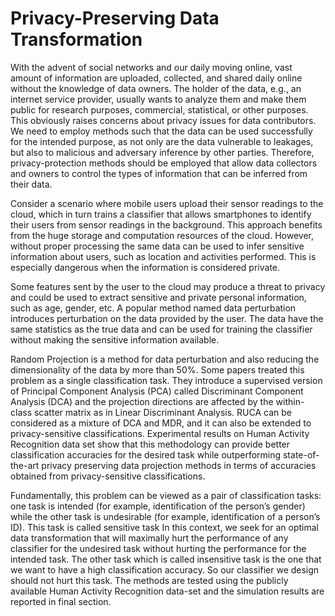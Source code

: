 # Privacy-Preserving Data Transformation

With the advent of social networks and our daily moving online, vast amount of information are uploaded, collected, and shared daily online without the knowledge of data owners. The holder of the data, e.g., an internet service provider, usually wants to analyze them and make them public for research purposes, commercial, statistical, or other purposes. This obviously raises concerns about privacy issues for data contributors. We need to employ methods such that the data can be used successfully for the intended purpose, as not only are the data vulnerable to leakages, but also to malicious and adversary inference by other parties. Therefore,  privacy-protection methods should be employed that allow data collectors and owners to control the types of information that can be inferred from their data.

 Consider a scenario where mobile users upload their sensor readings to the cloud, which in turn trains a classifier that allows smartphones to identify their users from sensor readings in the background. This approach benefits from the huge storage and computation resources of the cloud. However, without proper processing the same data can be used to infer sensitive information about users, such as location and activities performed. This is especially dangerous when the information is considered private.

 Some features sent by the user to the cloud may produce a threat to privacy and could be used to extract sensitive and private personal information, such as age, gender, etc. A popular method named data perturbation introduces perturbation on the data provided by the user. The data have the same statistics as the true data and can be used for training the classifier without making the sensitive information available.

Random Projection is a method for data perturbation and also reducing the dimensionality of the data by more than 50%. Some papers treated this problem as a single classification task. They introduce a supervised version of Principal Component Analysis (PCA) called Discriminant Component Analysis (DCA) and the projection directions are affected by the within-class scatter matrix as in Linear Discriminant Analysis. RUCA can be considered as a mixture of DCA and MDR, and it can also be extended to privacy-sensitive classifications. Experimental results on Human Activity Recognition data set show that this methodology can provide better classification accuracies for the desired task while outperforming state-of-the-art privacy preserving data projection methods in terms of accuracies obtained from privacy-sensitive classifications.

Fundamentally, this problem can be viewed as a pair of classification tasks: one task is intended (for example, identification of the person’s gender) while the other task is undesirable (for example, identification of a person’s ID). This task is called sensitive task In this context, we seek for an optimal data transformation that will maximally hurt the performance of any classifier for the undesired task without hurting the performance for the intended task. The other task which is called insensitive task is the one that we want to have a high classification accuracy. So our classifier we design should not hurt this task.
The methods are tested using the publicly available Human Activity Recognition data-set and the simulation results are reported in final section.
